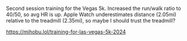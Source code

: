 Second session training for the Vegas 5k. Increased the run/walk ratio to 40/50, so avg HR is up. Apple Watch underestimates distance (2.05mi) relative to the treadmill (2.35mi), so maybe I should trust the treadmill?

[<span class="invisible">https://</span><span class="ellipsis">mihobu.lol/training-for-las-ve</span><span class="invisible">gas-5k-2024</span>](https://mihobu.lol/training-for-las-vegas-5k-2024)